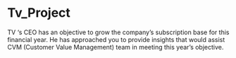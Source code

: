 # Tv_Project
TV ‘s CEO has an objective to grow the company’s subscription base for this financial year. He has approached you to provide insights that would assist CVM (Customer Value Management) team in meeting this year’s objective.
